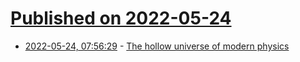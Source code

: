 # [Published on 2022-05-24](index.md)

* [2022-05-24, 07:56:29](https://news.ycombinator.com/item?id=31489238) - [The hollow universe of modern physics](http://edwardfeser.blogspot.com/2022/05/the-hollow-universe-of-modern-physics.html)
